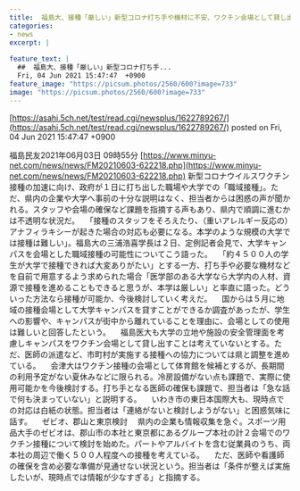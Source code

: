 ```yaml
---
title:  福島大、接種「厳しい」新型コロナ打ち手や機材に不安、ワクチン会場として貸し出すことは考えていない  
categories:
- news
excerpt: |
  
feature_text: |
  ##  福島大、接種「厳しい」新型コロナ打ち手...
  Fri, 04 Jun 2021 15:47:47  +0900
feature_image: "https://picsum.photos/2560/600?image=733"
image: "https://picsum.photos/2560/600?image=733"
---
```


[https://asahi.5ch.net/test/read.cgi/newsplus/1622789267/](https://asahi.5ch.net/test/read.cgi/newsplus/1622789267/)
posted on Fri, 04 Jun 2021 15:47:47  +0900

<!--more-->

福島民友2021年06月03日 09時55分 [https://www.minyu-net.com/news/news/FM20210603-622218.php](https://www.minyu-net.com/news/news/FM20210603-622218.php) 新型コロナウイルスワクチン接種の加速に向け、政府が１日に打ち出した職場や大学での「職域接種」。ただ、県内の企業や大学へ事前の十分な説明はなく、担当者からは困惑の声が聞かれる。スタッフや会場の確保など課題を指摘する声もあり、県内で順調に進むかは不透明な状況だ。 　「接種のスタッフをそろえたり、（重いアレルギー反応の）アナフィラキシーが起きた場合の対応も必要になる。本学のような規模の大学では接種は難しい」。福島大の三浦浩喜学長は２日、定例記者会見で、大学キャンパスを会場とした職域接種の可能性についてこう語った。 　「約４５００人の学生が大学で接種できれば大変ありがたい」とする一方、打ち手や必要な機材などを自前で用意するよう求められた場合「医学部のある大学なら大学内の人材、資源で接種を進めることもできると思うが、本学は厳しい」と率直に語った。どういった方法なら接種が可能か、今後検討していく考えだ。 　国からは５月に地域の接種会場として大学キャンパスを貸すことができるか調査があったが、学生への影響や、キャンパスが街中から離れていることを理由に、会場としての使用は難しいと回答したという。 　福島医大も大学の立地や施設の安全管理面を考慮しキャンパスをワクチン会場として貸し出すことは考えていないとする。ただ、医師の派遣など、市町村が実施する接種への協力については県と調整を進めている。 　会津大はワクチン接種の会場として体育館を候補とするが、長期間の利用予定がない夏休みなどに限られる。冷房設備がない点も課題で、実際に使用可能かを今後検討する。打ち手となる医師の確保も課題で、担当者は「急な話で何も決まっていない」と説明する。 　いわき市の東日本国際大も、現時点での対応は白紙の状態。担当者は「連絡がないと検討しようがない」と困惑気味に話す。 　ゼビオ、郡山と東京検討 　県内の企業も情報収集を急ぐ。スポーツ用品大手のゼビオは、郡山市の本社と東京都にあるグループ本社の計２会場でのワクチン接種について検討を始めた。パートやアルバイトを含む従業員のうち、両本社の周辺で働く５００人程度への接種を考えている。 　ただ、医師や看護師の確保を含め必要な準備が見通せない状況という。担当者は「条件が整えば実施したいが、現時点では情報が少なすぎる」と指摘する。
